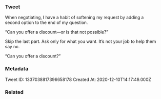 ### Tweet
When negotiating, I have a habit of softening my request by adding a second option to the end of my question.

“Can you offer a discount—or is that not possible?”

Skip the last part. Ask only for what you want. It’s not your job to help them say no.

“Can you offer a discount?”

### Metadata
Tweet ID: 1337038817396658178
Created At: 2020-12-10T14:17:49.000Z

### Related

